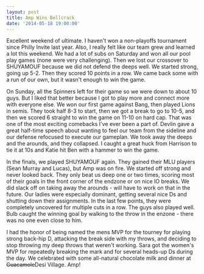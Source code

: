 ```yaml
---
layout: post
title: Amp Wins Bellcrack
date: '2014-05-18 19:00:00'
---
```


Excellent weekend of ultimate. I haven't won a non-playoffs tournament since Philly Invite last year. Also, I really felt like our team grew and learned a lot this weekend. We had a lot of subs on Saturday and won all our pool play games (none were very challenging). Then we lost our crossover to SHUYAMOUF because we did not defend the deeps well. We started strong, going up 5-2. Then they scored 10 points in a row. We came back some with a run of our own, but it wasn't enough to win the game.

On Sunday, all the Spinners left for their game so we were down to about 10 guys. But I liked that better because I got to play more and connect more with everyone else. We won our first game against Bang, then played Lions in semis. They took half 8-3 to start, then we got a break to go to 10-5, and then we scored 6 straight to win the game on 11-10 on hard cap. That was one of the most exciting comebacks I've ever been a part of. Devlin gave a great half-time speech about wanting to feel our team from the sideline and our defense refocused to execute our gameplan. We took away the deeps and the arounds, and they collapsed. I caught a great huck from Harrison to tie it at 10s and Katie hit Ben with a hammer to win the game. 

In the finals, we played SHUYAMOUF again. They gained their MLU players (Sean Murray and Lucas), but Amp was on fire. We started off strong and never looked back. They only beat us deep one or two times, scoring most of their goals in the front corner of the endzone or on nice IO breaks. We did slack off on taking away the arounds - will have to work on that in the future. Our ladies were especially dominant, getting several nice Ds and shutting down their assignments. In the last few points, they were completely uncovered for multiple cuts in a row. The guys also played well. Bulb caught the winning goal by walking to the throw in the enzone - there was no one even close to him. 

I had the honor of being named the mens MVP for the tourney for playing strong back-hip D, attacking the break side with my throws, and deciding to stop throwing my deep throws that weren't working. Sara got the women's MVP for repeatedly breaking the mark and for several heads-up Ds during the day. We celebrated with some all-natural chocolate milk and dinner at <strike>Guacamole</strike>Desi Village. Amp!

